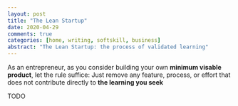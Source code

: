 ```yaml
---
layout: post
title: "The Lean Startup"
date: 2020-04-29
comments: true
categories: [home, writing, softskill, business]
abstract: "The Lean Startup: the process of validated learning"
--- 
```


As an entrepreneur, as you consider building your own **minimum visable product**, let the rule suffice: Just remove any feature, process, or effort that does not contribute directly to **the learning you seek**   

TODO 

